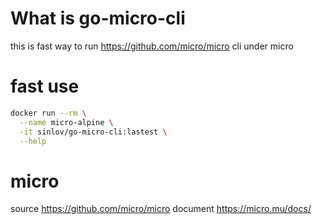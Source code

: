 # What is go-micro-cli

this is fast way to run https://github.com/micro/micro cli under micro

# fast use

```sh
docker run --rm \
  --name micro-alpine \
  -it sinlov/go-micro-cli:lastest \
  --help
```

# micro

source https://github.com/micro/micro
document https://micro.mu/docs/
